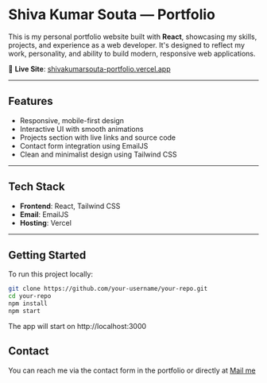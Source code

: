 # Shiva Kumar Souta — Portfolio

This is my personal portfolio website built with **React**, showcasing my skills, projects, and experience as a web developer. It's designed to reflect my work, personality, and ability to build modern, responsive web applications.

🔗 **Live Site**: <a href="https://shivakumarsouta-portfolio.vercel.app/" target="_blank" rel="noopener noreferrer">shivakumarsouta-portfolio.vercel.app</a>

---

## Features

- Responsive, mobile-first design
- Interactive UI with smooth animations
- Projects section with live links and source code
- Contact form integration using EmailJS
- Clean and minimalist design using Tailwind CSS

---

## Tech Stack

- **Frontend**: React, Tailwind CSS
- **Email**: EmailJS
- **Hosting**: Vercel

---

## Getting Started

To run this project locally:

```bash
git clone https://github.com/your-username/your-repo.git
cd your-repo
npm install
npm start
```

The app will start on http://localhost:3000

## Contact
You can reach me via the contact form in the portfolio or directly at
<a href="mailto:shivakumarsouta0@gmail.com" target="_blank" rel="noopener noreferrer">Mail me</a>